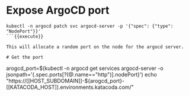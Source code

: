 # Expose ArgoCD port
```
kubectl -n argocd patch svc argocd-server -p '{"spec": {"type": "NodePort"}}'
```{{execute}}

This will allocate a random port on the node for the argocd server.

# Get the port
```
arogcd_port=$(kubectl -n argocd get services argocd-server -o jsonpath='{.spec.ports[?(@.name=="http")].nodePort}')
echo "https://[[HOST_SUBDOMAIN]]-${arogcd_port}-[[KATACODA_HOST]].environments.katacoda.com/"
```{{execute}}
